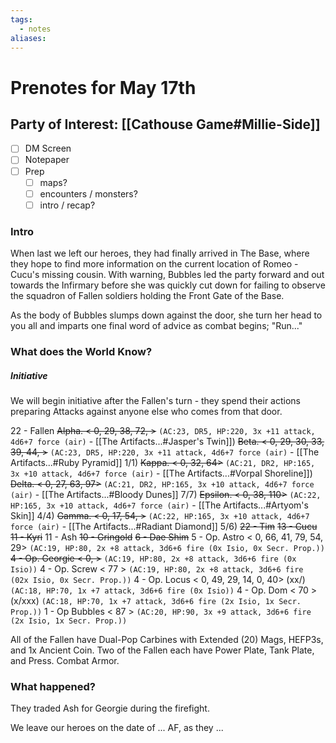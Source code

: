 ```yaml
---
tags:
  - notes
aliases:
---
```


# Prenotes for May 17th
## Party of Interest: [[Cathouse Game#Millie-Side]]
- [ ] DM Screen
- [ ] Notepaper
- [ ] Prep
	- [ ] maps?
	- [ ] encounters / monsters?
	- [ ] intro / recap?

### Intro
When last we left our heroes, they had finally arrived in The Base, where they hope to find more information on the current location of Romeo - Cucu's missing cousin. With warning, Bubbles led the party forward and out towards the Infirmary before she was quickly cut down for failing to observe the squadron of Fallen soldiers holding the Front Gate of the Base.

As the body of Bubbles slumps down against the door, she turn her head to you all and imparts one final word of advice as combat begins; "Run..."

### What does the World Know?
##### Initiative
We will begin initiative after the Fallen's turn - they spend their actions preparing Attacks against anyone else who comes from that door.

22 - Fallen
	~~Alpha. < 0, 29, 38, 72, >~~
	`(AC:23, DR5, HP:220, 3x +11 attack, 4d6+7 force (air)` - [[The Artifacts...#Jasper's Twin]])
	~~Beta. < 0, 29, 30, 33, 39, 44, >~~
	`(AC:23, DR5, HP:220, 3x +11 attack, 4d6+7 force (air)`  - [[The Artifacts...#Ruby Pyramid]] 1/1)
	~~Kappa. < 0, 32, 64>~~
	`(AC:21, DR2, HP:165, 3x +10 attack, 4d6+7 force (air)`  - [[The Artifacts...#Vorpal Shoreline]])
	~~Delta. < 0, 27, 63, 97>~~
	`(AC:21, DR2, HP:165, 3x +10 attack, 4d6+7 force (air)`  - [[The Artifacts...#Bloody Dunes]] 7/7)
	~~Epsilon. < 0, 38, 110>~~
	`(AC:22, HP:165, 3x +10 attack, 4d6+7 force (air)`  - [[The Artifacts...#Artyom's Skin]] 4/4)
	~~Gamma. < 0, 17, 54, >~~
	`(AC:22, HP:165, 3x +10 attack, 4d6+7 force (air)`  - [[The Artifacts...#Radiant Diamond]] 5/6)
~~22 - Tim~~
~~13 - Cucu~~
~~11 - Kyri~~
11 - Ash
~~10 - Gringold~~
~~6 - Dae Shim~~
5 - Op. Astro < 0, 66, 41, 79, 54, 29> 
	`(AC:19, HP:80, 2x +8 attack, 3d6+6 fire (0x Isio, 0x Secr. Prop.))`
~~4 - Op. Georgie < 0, >~~
	`(AC:19, HP:80, 2x +8 attack, 3d6+6 fire (0x Isio))`
4 - Op. Screw < 77 >
	`(AC:19, HP:80, 2x +8 attack, 3d6+6 fire (02x Isio, 0x Secr. Prop.))`
4 - Op. Locus < 0, 49, 29, 14, 0, 40> (xx/)
	`(AC:18, HP:70, 1x +7 attack, 3d6+6 fire (0x Isio))`
4 - Op. Dom < 70 > (x/xxx)
	`(AC:18, HP:70, 1x +7 attack, 3d6+6 fire (2x Isio, 1x Secr. Prop.))`
1 - Op Bubbles < 87 >
	`(AC:20, HP:90, 3x +9 attack, 3d6+6 fire (2x Isio, 1x Secr. Prop.))`


All of the Fallen have Dual-Pop Carbines with Extended (20) Mags, HEFP3s, and 1x Ancient Coin.
Two of the Fallen each have Power Plate, Tank Plate, and Press. Combat Armor.


### What happened?

They traded Ash for Georgie during the firefight.

We leave our heroes on the date of ... AF, as they ...